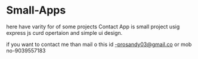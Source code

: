 # Small-Apps
here have varity for of some projects
Contact App is small project usig express js curd opertaion and simple ui design.



if you want to contact me than mail o this id -prosandy03@gmail.co
or mob no-9039557183

